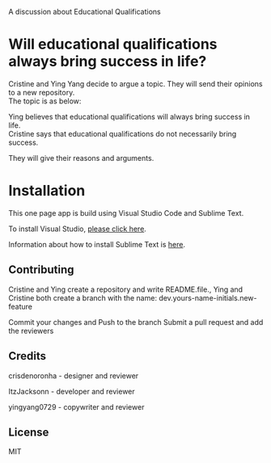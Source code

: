 A discussion about Educational Qualifications

# Will educational qualifications always bring success in life?
<p>Cristine and Ying Yang decide to argue a topic. They will send their opinions to a new repository.<br> The topic is as below:
<p> Ying believes that educational qualifications will always bring success in life. <br> Cristine says that educational qualifications do not necessarily bring success.</p> 
<p> They will give their reasons and arguments.</p>

# Installation
<p>This one page app is build using Visual Studio Code and Sublime Text.</p>
<p>To install Visual Studio, <a href="https://code.visualstudio.com/">please click here</a>.</p>
<p>Information about how to install Sublime Text is  <a href="https://www.sublimetext.com/">here</a>.</p>

## Contributing
<p> Cristine and Ying create a repository and write README.file., 
    Ying and Cristine both create a branch with the name: dev.yours-name-initials.new-feature </p>
<p> Commit your changes and Push to the branch
    Submit a pull request and add the reviewers </p>

## Credits
<p>crisdenoronha - designer and reviewer </p>
<p>ItzJacksonn - developer and reviewer</p>
<p>yingyang0729 - copywriter and reviewer</p>

## License
MIT
